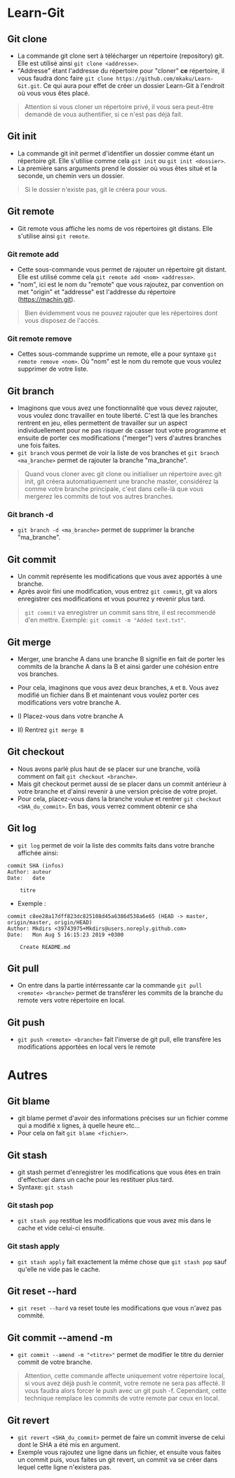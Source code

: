 # Learn-Git

## Git clone

* La commande git clone sert à télécharger un répertoire (repository) git. Elle est utilisé ainsi ``git clone <addresse>``.
* "Addresse" étant l'addresse du répertoire pour "cloner" __ce__ répertoire, il vous faudra donc faire ``git clone https://github.com/mkaku/Learn-Git.git``. Ce qui aura pour effet de créer un dossier Learn-Git à l'endroit où vous vous êtes placé.

> Attention si vous cloner un répertoire privé, il vous sera peut-être demandé de vous authentifier, si ce n'est pas déjà fait.

## Git init

* La commande git init permet d'identifier un dossier comme étant un répertoire git. Elle s'utilise comme cela ``git init`` ou ``git init <dossier>``.
* La première sans arguments prend le dossier où vous êtes situé et la seconde, un chemin vers un dossier.

> Si le dossier n'existe pas, git le créera pour vous.

## Git remote

* Git remote vous affiche les noms de vos répertoires git distans. Elle s'utilise ainsi ``git remote``.

### Git remote add
* Cette sous-commande vous permet de rajouter un répertoire git distant. Elle est utilisé comme cela ``git remote add <nom> <addresse>``.
* "nom", ici est le nom du "remote" que vous rajoutez, par convention on met "origin" et "addresse" est l'addresse du répertoire (https://machin.git).

> Bien évidemment vous ne pouvez rajouter que les répertoires dont vous disposez de l'accès.

### Git remote remove
* Cettes sous-commande supprime un remote, elle a pour syntaxe ``git remote remove <nom>``. Où "nom" est le nom du remote que vous voulez supprimer de votre liste.

## Git branch
* Imaginons que vous avez une fonctionnalité que vous devez rajouter, vous voulez donc travailler en toute liberté. C'est là que les branches rentrent en jeu, elles permettent de travailler sur un aspect individuellement pour ne pas risquer de casser tout votre programme et ensuite de porter ces modifications ("merger") vers d'autres branches une fois faites.
* ``git branch`` vous permet de voir la liste de vos branches et ``git branch <ma_branche>`` permet de rajouter la branche "ma_branche".

> Quand vous cloner avec git clone ou initialiser un répertoire avec git init, git créera automatiquement une branche master, considérez la comme votre branche principale, c'est dans celle-là que vous mergerez les commits de tout vos autres branches.

### Git branch -d
* ``git branch -d <ma_branche>`` permet de supprimer la branche "ma_branche".

## Git commit
* Un commit représente les modifications que vous avez apportés à une branche.
* Après avoir fini une modification, vous entrez ``git commit``, git va alors enregistrer ces modifications et vous pourrez y revenir plus tard.

> ``git commit`` va enregistrer un commit sans titre, il est recommendé d'en mettre. Exemple: ``git commit -m "Added text.txt"``.

## Git merge
* Merger, une branche A dans une branche B signifie en fait de porter les commits de la branche A dans la B et ainsi garder une cohésion entre vos branches.
* Pour cela, imaginons que vous avez deux branches, ``A`` et ``B``. Vous avez modifié un fichier dans B et maintenant vous voulez porter ces modifications vers votre branche A.

* I) Placez-vous dans votre branche A
* II) Rentrez ``git merge B``

## Git checkout
* Nous avons parlé plus haut de se placer sur une branche, voilà comment on fait ``git checkout <branche>``.
* Mais git checkout permet aussi de se placer dans un commit antérieur à votre branche et d'ainsi revenir à une version précise de votre projet.
* Pour cela, placez-vous dans la branche voulue et rentrer ``git checkout <SHA_du_commit>``. En bas, vous verrez comment obtenir ce sha

## Git log
* ``git log`` permet de voir la liste des commits faits dans votre branche affichée ainsi:
```
commit SHA (infos)
Author: auteur
Date:   date

    titre
```
* Exemple :
```
commit c8ee28a17dff823dc825108d45a6386d538a6e65 (HEAD -> master, origin/master, origin/HEAD)
Author: Mkdirs <39743975+Mkdirs@users.noreply.github.com>
Date:   Mon Aug 5 16:15:23 2019 +0300

    Create README.md
```

## Git pull
* On entre dans la partie intérressante car la commande ``git pull <remote> <branche>`` permet de transférer les commits de la branche du remote vers votre répertoire en local.

## Git push
* ``git push <remote> <branche>`` fait l'inverse de git pull, elle transfère les modifications apportées en local vers le remote

# Autres

## Git blame
* git blame permet d'avoir des informations précises sur un fichier comme qui a modifié x lignes, à quelle heure etc...
* Pour cela on fait ``git blame <fichier>``.

## Git stash
* git stash permet d'enregistrer les modifications que vous êtes en train d'effectuer dans un cache pour les restituer plus tard.
* Syntaxe: ``git stash``

### Git stash pop
* ``git stash pop`` restitue les modifications que vous avez mis dans le cache et vide celui-ci ensuite.

### Git stash apply
* ``git stash apply`` fait exactement la même chose que ``git stash pop`` sauf qu'elle ne vide pas le cache.

## Git reset --hard
* ``git reset --hard`` va reset toute les modifications que vous n'avez pas commité.

## Git commit --amend -m
* ``git commit --amend -m "<titre>"`` permet de modifier le titre du dernier commit de votre branche.
> Attention, cette commande affecte uniquement votre répertoire local, si vous avez déjà push le commit, votre remote ne sera pas affecté. Il vous faudra alors forcer le push avec un git push <remote> <branche> -f. Cependant, cette technique remplace les commits de votre remote par ceux en local.
  
## Git revert
* ``git revert <SHA_du_commit>`` permet de faire un commit inverse de celui dont le SHA a été mis en argument.
* Exemple vous rajoutez une ligne dans un fichier, et ensuite vous faites un commit puis, vous faites un git revert, un commit va se créer dans lequel cette ligne n'existera pas.
